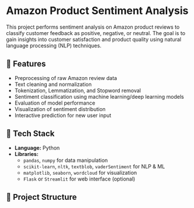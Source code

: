 # Amazon Product Sentiment Analysis

This project performs sentiment analysis on Amazon product reviews to classify customer feedback as positive, negative, or neutral. The goal is to gain insights into customer satisfaction and product quality using natural language processing (NLP) techniques.

## 📌 Features

- Preprocessing of raw Amazon review data
- Text cleaning and normalization
- Tokenization, Lemmatization, and Stopword removal
- Sentiment classification using machine learning/deep learning models
- Evaluation of model performance
- Visualization of sentiment distribution
- Interactive prediction for new user input

## 🧰 Tech Stack

- **Language:** Python
- **Libraries:** 
  - `pandas`, `numpy` for data manipulation
  - `scikit-learn`, `nltk`, `textblob`, `vaderSentiment` for NLP & ML
  - `matplotlib`, `seaborn`, `wordcloud` for visualization
  - `Flask` or `Streamlit` for web interface (optional)

## 📁 Project Structure

